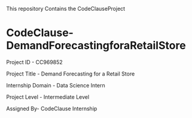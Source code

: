 This repository Contains the CodeClauseProject
# CodeClause-DemandForecastingforaRetailStore

Project ID - CC969852


Project Title - Demand Forecasting for a Retail Store


Internship Domain - Data Science Intern

Project Level - Intermediate Level

Assigned By- CodeClause Internship
